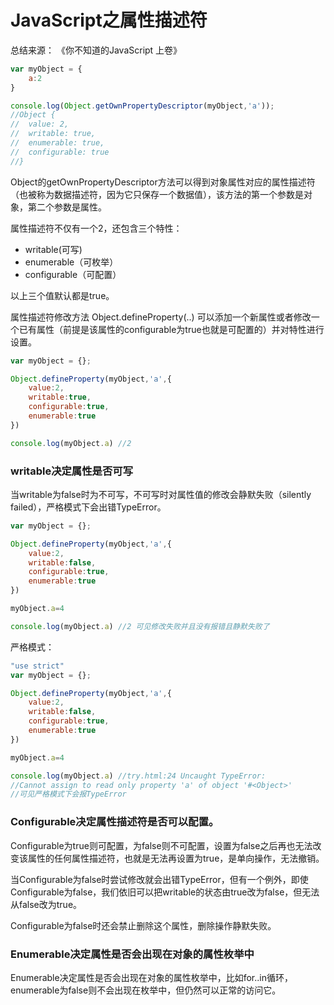 # JavaScript之属性描述符

总结来源： 《你不知道的JavaScript 上卷》

``` javascript
var myObject = {
    a:2
}

console.log(Object.getOwnPropertyDescriptor(myObject,'a'));
//Object {
//  value: 2,
//  writable: true,
//  enumerable: true,
//  configurable: true
//}
```

Object的getOwnPropertyDescriptor方法可以得到对象属性对应的属性描述符（也被称为数据描述符，因为它只保存一个数据值），该方法的第一个参数是对象，第二个参数是属性。

属性描述符不仅有一个2，还包含三个特性：

- writable(可写)
- enumerable（可枚举）
- configurable（可配置）

以上三个值默认都是true。

属性描述符修改方法 Object.defineProperty(..) 可以添加一个新属性或者修改一个已有属性（前提是该属性的configurable为true也就是可配置的）并对特性进行设置。

``` javascript
var myObject = {};

Object.defineProperty(myObject,'a',{
    value:2,
    writable:true,
    configurable:true,
    enumerable:true
})

console.log(myObject.a) //2
```

### writable决定属性是否可写

当writable为false时为不可写，不可写时对属性值的修改会静默失败（silently failed），严格模式下会出错TypeError。

``` javascript
var myObject = {};

Object.defineProperty(myObject,'a',{
    value:2,
    writable:false,
    configurable:true,
    enumerable:true
})

myObject.a=4

console.log(myObject.a) //2 可见修改失败并且没有报错且静默失败了
```

严格模式：

``` javascript
"use strict"
var myObject = {};

Object.defineProperty(myObject,'a',{
    value:2,
    writable:false,
    configurable:true,
    enumerable:true
})

myObject.a=4

console.log(myObject.a) //try.html:24 Uncaught TypeError: 
//Cannot assign to read only property 'a' of object '#<Object>'
//可见严格模式下会报TypeError
```

### Configurable决定属性描述符是否可以配置。

Configurable为true则可配置，为false则不可配置，设置为false之后再也无法改变该属性的任何属性描述符，也就是无法再设置为true，是单向操作，无法撤销。

当Configurable为false时尝试修改就会出错TypeError，但有一个例外，即使Configurable为false，我们依旧可以把writable的状态由true改为false，但无法从false改为true。

Configurable为false时还会禁止删除这个属性，删除操作静默失败。

### Enumerable决定属性是否会出现在对象的属性枚举中

Enumerable决定属性是否会出现在对象的属性枚举中，比如for..in循环，enumerable为false则不会出现在枚举中，但仍然可以正常的访问它。
